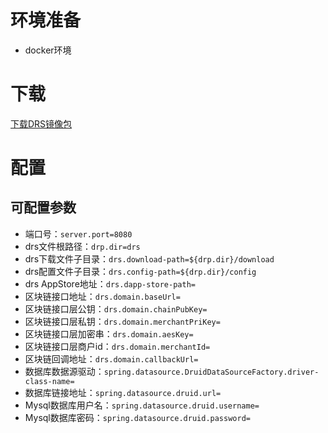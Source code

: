 # 环境准备
+ docker环境

# 下载
[下载DRS镜像包][1]
# 配置

## 可配置参数
+ 端口号：`server.port=8080`
+ drs文件根路径：`drp.dir=drs`
+ drs下载文件子目录：`drs.download-path=${drp.dir}/download`
+ drs配置文件子目录：`drs.config-path=${drp.dir}/config`
+ drs AppStore地址：`drs.dapp-store-path=`
+ 区块链接口地址：`drs.domain.baseUrl=`
+ 区块链接口层公钥：`drs.domain.chainPubKey=`
+ 区块链接口层私钥：`drs.domain.merchantPriKey=`
+ 区块链接口层加密串：`drs.domain.aesKey=`
+ 区块链接口层商户id：`drs.domain.merchantId=`
+ 区块链回调地址：`drs.domain.callbackUrl=`
+ 数据库数据源驱动：`spring.datasource.DruidDataSourceFactory.driver-class-name=`
+ 数据库链接地址：`spring.datasource.druid.url=`
+ Mysql数据库用户名：`spring.datasource.druid.username=`
+ Mysql数据库密码：`spring.datasource.druid.password=`

[1]: https://github.com/Aurorasic/stacs-native-dapp/tree/dev/dapp-sample



   